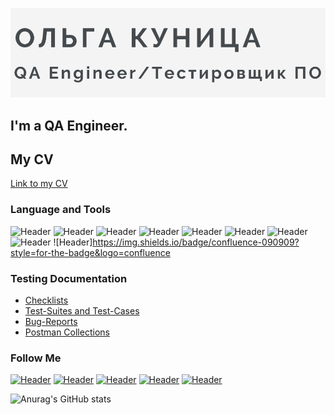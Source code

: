 [![Header](https://github.com/melaaro/melaaro/blob/main/assets/header%20pic.png)](https://github.com/melaaro/melaaro)
## I'm a QA Engineer. 
 
## My CV
[Link to my CV](https://drive.google.com/file/d/1cNap7Jw0EqU8Gh0xtG9sF6DaWHBV98Iy/view?usp=share_link)

### Language and Tools
![Header](https://img.shields.io/badge/Jira-090909?style=for-the-badge&logo=jira&logoColor=136be1)
![Header](https://img.shields.io/badge/Postman-090909?style=for-the-badge&logo=postman&logoColor=f76935)
![Header](https://img.shields.io/badge/Swagger-090909?style=for-the-badge&logo=swagger&logoColor=7ede2b)
![Header](https://img.shields.io/badge/Github-090909?style=for-the-badge&logo=github&logoColor=8cc4d7)
![Header](https://img.shields.io/badge/SQL-090909?style=for-the-badge&logo=sql)
![Header](https://img.shields.io/badge/DevTools-090909?style=for-the-badge&logo=googlechrome&logoColor=2674f2)
![Header](https://img.shields.io/badge/python-090909?style=for-the-badge&logo=python)
![Header](https://img.shields.io/badge/selenium-090909?style=for-the-badge&logo=selenium)
![Header]https://img.shields.io/badge/confluence-090909?style=for-the-badge&logo=confluence

### Testing Documentation

- [Checklists](https://drive.google.com/drive/folders/1_QqilDY87M8kf-P21wQaGqHGzv1OTCwC?usp=share_link)
- [Test-Suites and Test-Cases](https://drive.google.com/drive/folders/1lcnf0kK1_m59UeJhusGkW3gBu22Qjo-G?usp=share_link)
- [Bug-Reports](https://drive.google.com/drive/folders/1h-kLvaRCnQZ8tMm8rhNjQgXz65bvKex-?usp=share_link)
- [Postman Collections](https://www.postman.com/lively-comet-137813/workspace/petstore/collection/23344065-591e39f8-76d3-4475-a708-9849e4b08d73?action=share&creator=23344065)

### Follow Me
[![Header](https://img.shields.io/badge/Youtube-090909?style=for-the-badge&logo=youtube&logoColor=f70000)](https://www.youtube.com/ArtsiomRusauQALife?sub_confirmation=1)
[![Header](https://img.shields.io/badge/Instagram-090909?style=for-the-badge&logo=instagram&logoColor=9939a3)](https://www.instagram.com/rusau.qalife/)
[![Header](https://img.shields.io/badge/Telegram-090909?style=for-the-badge&logo=telegram&logoColor=31a5db)](https://t.me/qachanell)
[![Header](https://img.shields.io/badge/Twitter-090909?style=for-the-badge&logo=twitter&logoColor=1c96e8)](https://twitter.com/rusau_qa)
[![Header](https://img.shields.io/badge/Linkedin-090909?style=for-the-badge&logo=linkedin&logoColor=0073b1)](https://www.linkedin.com/in/artsiomrusau/)

![Anurag's GitHub stats](https://github-readme-stats.vercel.app/api?username=artichokeee&show_icons=true&theme=radical)

<!--
**melaaro/melaaro** is a ✨ _special_ ✨ repository because its `README.md` (this file) appears on your GitHub profile.

Here are some ideas to get you started:

- 🔭 I’m currently working on ...
- 🌱 I’m currently learning ...
- 👯 I’m looking to collaborate on ...
- 🤔 I’m looking for help with ...
- 💬 Ask me about ...
- 📫 How to reach me: ...
- 😄 Pronouns: ...
- ⚡ Fun fact: ...
-->
